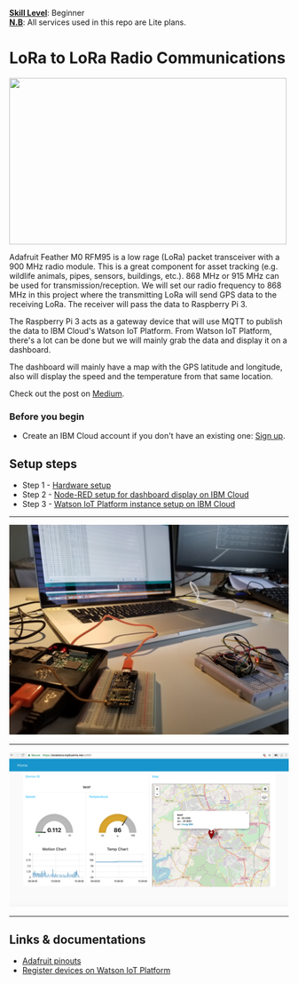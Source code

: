 <b><u>Skill Level</u></b>: Beginner
<br><b><u>N.B</u></b>: All services used in this repo are Lite plans.

# LoRa to LoRa Radio Communications

 <img src="https://raw.githubusercontent.com/hovig/lora_to_lora_mqtt_iot_cloud/master/img/lora.jpg" width="500" height="300" align="center">


Adafruit Feather M0 RFM95 is a low rage (LoRa) packet transceiver with a 900 MHz radio module. This is a great component for asset tracking (e.g. wildlife animals, pipes, sensors, buildings, etc.). 868 MHz or 915 MHz can be used for transmission/reception. We will set our radio frequency to 868 MHz in this project where the transmitting LoRa will send GPS data to the receiving LoRa. The receiver will pass the data to Raspberry Pi 3.

The Raspberry Pi 3 acts as a gateway device that will use MQTT to publish the data to IBM Cloud's Watson IoT Platform. From Watson IoT Platform, there's a lot can be done but we will mainly grab the data and display it on a dashboard.

The dashboard will mainly have a map with the GPS latitude and longitude, also will display the speed and the temperature from that same location.

Check out the post on [Medium](https://medium.com/@levanoni613/lora-to-lora-rpi-gateway-mqtt-watson-iot-platform-node-red-dashboard-b2fc473df6e2).

### Before you begin

* Create an IBM Cloud account if you don't have an existing one: [Sign up](https://console.ng.bluemix.net/registration/?target=/catalog/%3fcategory=watson).

## Setup steps

* Step 1 - [Hardware setup](steps/hw.md)
* Step 2 - [Node-RED setup for dashboard display on IBM Cloud](steps/nodered.md)
* Step 3 - [Watson IoT Platform instance setup on IBM Cloud](steps/iot.md)

<hr>

![](img/hw-laptop.jpg)

<hr>

![](img/dashboard.png)

<hr>

## Links & documentations

* [Adafruit pinouts](https://learn.adafruit.com/adafruit-feather-32u4-radio-with-rfm69hcw-module/pinouts)
* [Register devices on Watson IoT Platform](https://developer.ibm.com/recipes/tutorials/how-to-register-devices-in-ibm-iot-foundation/)
